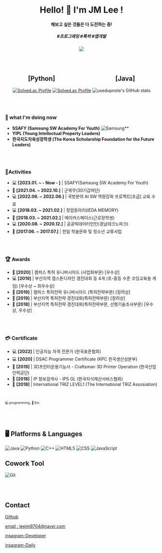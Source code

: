<div align = "center">
<h1> Hello! 👋 I'm JM Lee ! </h1>

#### 해보고 싶은 것들은 다 도전하는 중!
##### **#프로그래밍** **#특허** **#앱개발**

<a href="https://hits.seeyoufarm.com"><img src="https://hits.seeyoufarm.com/api/count/incr/badge.svg?url=https%3A%2F%2Fgithub.com%2Fusedupnote&count_bg=%23FFA842&title_bg=%23934506&icon=&icon_color=%23E7E7E7&title=hits&edge_flat=false"/></a>

<br>
<br>

<h2>[Python] &nbsp;&nbsp;&nbsp;&nbsp;&nbsp;&nbsp;&nbsp;&nbsp;&nbsp;&nbsp;&nbsp;&nbsp;&nbsp;&nbsp;&nbsp;&nbsp;&nbsp;&nbsp;&nbsp;&nbsp;&nbsp;&nbsp;&nbsp;&nbsp;&nbsp;&nbsp;&nbsp;&nbsp;&nbsp;&nbsp;&nbsp;&nbsp;&nbsp;&nbsp;&nbsp;&nbsp;&nbsp;&nbsp; [Java] </h2>
    
[![Solved.ac Profile](http://mazassumnida.wtf/api/v2/generate_badge?boj=usedupnote)](https://solved.ac/usedupnote/)    [![Solved.ac Profile](http://mazassumnida.wtf/api/v2/generate_badge?boj=leejm9704)](https://solved.ac/leejm9704/)
![usedupnote's GitHub stats](https://github-readme-stats.vercel.app/api?username=Usedupnote&show_icons=true&bg_color=ffffff)


</div>
    
<br>
<br>


### 🌱 what I'm doing now
    
- **SSAFY (Samsung SW Academy For Youth)** ![Samsung](https://img.shields.io/badge/Samsung-1428A0.svg?&style=flat-square&logo=Samsung&logoColor=white)**
- **YIPL (Young Intellectual Property Leaders)**
- **한국지도자육성장학생 (The Korea Scholarship Foundation for the Future Leaders)**

<br>
<br>

### 🚀Activities
- 💻 **[2023.01. ~ - Now - ]**  | SSAFY(Samsung SW Academy For Youth) 
- 🤨 **[2021.04. ~ 2022.10.]**  | 군복무(30기갑여단)
- 💻 **[2022.06. ~ 2022.06.]**  | 국방분야 AI SW 역량강화 프로젝트[초급] 교육 수료 
- 💻 **[2018.03. ~ 2021.02.]**  | 창업동아리(IEDA MEMORY)
- 🤨 **[2018.03. ~ 2021.02.]**  | 메이커스페이스(근로장학생)
- 💻 **[2020.08. ~ 2020.12.]**  | 공공빅데이터인턴(경남테크노파크)
- 🤨 **[2017.06. ~ 2017.07.]**  | 한일 학술문화 및 청소년 교류사업 

<br>
<br>

    
### 🏆 Awards
- 🤨 **[2020]**  | 캠퍼스 특허 유니버시아드 (사업화부문) [우수상]
- 💻 **[2019]**  | 부산지역 캡스톤디자인 경진대회 등 4개 (초-중등 수준 코딩교육용 게임) [우수상 ~ 최우수상]
- 🤨 **[2019]**  | 캠퍼스 특허전략 유니버시아드 (특허전략부문) [장려상]
- 🤨 **[2019]**  | 부산지역 특허전략 경진대회(특허전략부문) [장려상]
- 🤨 **[2018]**  | 부산지역 특허전략 경진대회(특허전략부문, 선행기술조사부문) [우수상, 우수상]
    
<br>
<br>

### 💳 Certificate
- 💻 **[2022]**  | 인공지능 자격 전문가 (한국표준협회)
- 💻 **[2020]**  | DSAC Programmer Certificate (KPC 한국생산성본부)
- 🤨 **[2019]**  | 3D프린터운용기능사 - Craftsman 3D Printer Operation (한국산업인력공단)
- 🤨 **[2018]**  | IP 정보검색사 - IPS GL (한국지식재산서비스협회)
- 🤨 **[2018]**  | International TRIZ LEVEL1 (The International TRIZ Assosiation)    

<br>   

<a style="font-size:8pt">💻:programming, 🤨:Etc.</a>

<br>
<br>

<h2> 🖥 Platforms & Languages </h2>
    
![Java](https://img.shields.io/badge/Java-007396.svg?&style=for-the-badge&logo=Java&logoColor=white)
![Python](https://img.shields.io/badge/Python-3776AB.svg?&style=for-the-badge&logo=Python&logoColor=white)
![C++](https://img.shields.io/badge/C++-00599C?style=for-the-badge&logo=cplusplus&logoColor=white)
![HTML5](https://img.shields.io/badge/HTML-E34F26.svg?&style=for-the-badge&logo=HTML5&logoColor=white)
![CSS](https://img.shields.io/badge/Css-E34F26.svg?&style=for-the-badge&logo=Css&logoColor=white)
![JavaScript](https://img.shields.io/badge/JavaScript-F7DF1E?style=for-the-badge&logo=JavaScript&logoColor=white)

<h2> Cowork Tool </h2>
    
![Git](https://img.shields.io/badge/Git-F05032.svg?&style=for-the-badge&logo=Git&logoColor=white)
 
<br>
<br>

<h2> Contact </h2>
    
<p>
  <i class="fa fa-github" aria-hidden="true"></i>
  <a href="https://www.github.com/usedupnote">Github</a>
</p>      
<p>
  <i class="fa fa-envelope" aria-hidden="true"></i>
  <a href="mailto:leejm9704@naver.com">email : leejm9704@naver.com</a>
</p>
<p>
  <i class="fa fa-instagram" aria-hidden="true"></i>
  <a href="https://www.instagram.com/idea.memory/">insagram-Developer</a>
</p>
<p>
  <i class="fa fa-instagram" aria-hidden="true"></i>
  <a href="https://www.instagram.com/i_m_meong/">insagram-Daily</a>
</p>

<!--
1. 제목(글머리) 작성 

# H1, 제목                                  
## H2, 부제목                            
### H3, 소제목
#### H4, 제목4
##### H5, 제목5
###### H6, 제목6
 

2. 번호 없는 리스트 작성

* 리스트 1
- 리스트 2
+ 리스트 3
 

3. 번호 있는 리스트 작성

1. 리스트 1
2. 리스트 2
3. 리스트 3 
 

4. 이텔릭체(기울어진 글씨) 작성

*텍스트* 혹은 _텍스트_
 

5. 굵은 글씨 작성

**텍스트** 혹은 __텍스트__
 

6. 인용

> 텍스트

> > 텍스트 ( > 기호 하나 더 추가할 경우 인용문 안에 또 인용문 추가)
 

7. 수평선 넣기

하단의 기호 3개 이상 나열
***   
---
___ 
 

8. 링크 달기 

(1) 인라인 링크
[텍스트](링크 주소)

(2) 참조 링크
[텍스트][참조명]
[참조명]: 링크 주소
 

9. 이미지 추가하기

![텍스트](이미지링크)

tip) 이미지 크기 조절
<img src="이미지 링크" width="너비 " height="높이">

ex)
<img src="https://user-images.githubusercontent.com/31477658/85016059-f962aa80-b1a3-11ea-8c91-dacba2666b78.jpeg" width="700" height="370">

tip2) Github README.md에 이미지 추가 (하단 참조) 
 

10. 코드 블록 추가하기

```
코드
코드
코드
```
(주의! 작은따옴표 아닙니다. 악센트 기호에요. 맥의 경우, option 키 + ~키(₩키) 를 같이 눌러주시면 악센트 기호를 넣을 수 있습니다.)
 

etc. 

[문자열 개행]
방법1. 문장 마지막에 스페이스 두 번 이상 입력
방법2. html <br> 태그를 사용

[글씨 취소선 넣기]
~~텍스트~~

[체크박스 넣기]
* [x] 체크박스
* [ ] 빈 체크박스

[이모지 넣기]
맥 기준: control + command + space bar 
윈도우 기준: window key + . (윈도우 로고 키 + 마침표)

[표 넣기]
|왼쪽 정렬|가운데 정렬|오른쪽 정렬|
|:---|:---:|---:|      // :의 위치가 정렬을 결정
|내용1|내용2|내용3|
|내용1|내용2|내용3|

**usedupnote/usedupnote** is a ✨ _special_ ✨ repository because its `README.md` (this file) appears on your GitHub profile.

Here are some ideas to get you started:

- 🔭 I’m currently working on ...
- 👯 I’m looking to collaborate on ...
- 🤔 I’m looking for help with ...
- 💬 Ask me about ...
- 📫 How to reach me: ...
- 😄 Pronouns: ...
- ⚡ Fun fact: ...
-->
